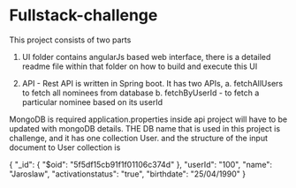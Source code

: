 # Fullstack-challenge

This project consists of two parts

1. UI folder contains angularJs based web interface, there is a detailed readme file within that folder on how to build and execute this UI

2. API - Rest API is written in Spring boot. It has two APIs, 
a. fetchAllUsers to fetch all nominees from database
b. fetchByUserId - to fetch a particular nominee based on its userId

MongoDB is required
application.properties inside api project will have to be updated with mongoDB details. THE DB name that is used in this project is challenge, and it has one collection User.
and the structure of the input document to User collection is 

{
    "_id": {
        "$oid": "5f5df15cb91f1f01106c374d"
    },
    "userId": "100",
    "name": "Jaroslaw",
    "activationstatus": "true",
    "birthdate": "25/04/1990"
}
